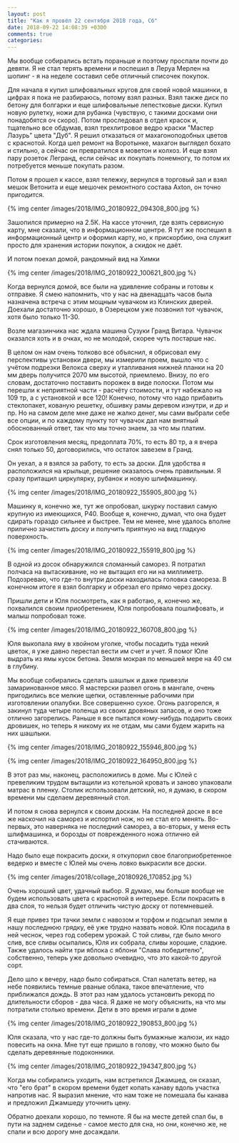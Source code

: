 ```yaml
---
layout: post
title: "Как я провёл 22 сентября 2018 года, Сб"
date: 2018-09-22 14:08:39 +0300
comments: true
categories: 
---
```

Мы вообще собирались встать пораньше и поэтому проспали почти до девяти. Я не стал терять времени и поспешил в Леруа Мерлен на шопинг - я на неделе составил себе отличный списочек покупок.

Для начала я купил шлифовальных кругов для своей новой машинки, в цифрах я пока не разбираюсь, потому взял разных. Взял также диск по бетону для болгарки и еще шлифовальные лепестковые диски. Купил новую рулетку, ножи для рубанка (чувствую, с такими досками они понадобятся оч скоро). Потом проследовал в отдел красок и, тщательно все обдумав, взял трехлитровое ведро краски "Мастер Лазурь" цвета "Дуб". Я решил отказаться от махагоноподобных цветов с краснотой. Когда шел ремонт на Воротынке, махагон выглядел бохато и стильно, а сейчас он превратился в моветон и колхоз. И еще взял пару розеток Легранд, если сейчас их покупать понемногу, то потом их потребуется меньше покупать разом.

Потом я прошел к кассе, взял тележку, вернулся в торговый зал и взял мешок Ветонита и еще мешочек ремонтного состава Axton, он точно пригодится.

{% img center /images/2018/IMG_20180922_094308_800.jpg %}

Зашопился примерно на 2.5К. На кассе уточнил, где взять сервисную карту, мне сказали, что в информационном центре. Я тут же поспешил в информационный центр и оформил карту, но, к прискорбию, она служит просто для хранения истории покупок, а скидок не даёт.

И потом поехал домой, рандомный вид на Химки

{% img center /images/2018/IMG_20180922_100621_800.jpg %}

Когда вернулся домой, все были на удивление собраны и готовы к отправке. Я смею напомнить, что у нас на двенадцать часов была назначена встреча с этим мощным чувачком из Клинских дверей. Доехали достаточно хорошо, в Озерецком уже позвонил тот чувачок, хотя было только 11-30.

Возле магазинчика нас ждала машина Сузуки Гранд Витара. Чувачок оказался хоть и в очках, но не молодой, скорее чуть постарше нас.

В целом он нам очень толково все объяснил, я обрисовал ему перспективы установки двери, мы измерили проем, вышло что с учётом подрезки Велокса сверху и утапливания нижней планки на 20 мм дверь получится 2070 мм высотой, приемлемо. Внизу, по его словам, достаточно поставить порожек в виде полоски. Потом мы перешли к неприятной части - расчёту стоимости, и тут набежало на 109 тр, а с установкой и все 120! Конечно, потому что надо прибавить стеклопакет, кованую решетку, обшивку рамы деревом изнутри, и др и пр. Но на самом деле мне даже не жалко денег, мы сами выбрали себе все опции, и по каждому пункту тот чувачок дал нам внятный обоснованный ответ, так что мы точно знаем, за что мы платим.

Срок изготовления месяц, предоплата 70%, то есть 80 тр, а я вчера снял только 50, договорились, что остаток завезем в Гранд.

Он уехал, а я взялся за работу, то есть за доски. Для удобства я расположился на крыльце, решение оказалось очень правильным. Я сразу притащил циркулярку, рубанок и новую шлифмашинку. 

{% img center /images/2018/IMG_20180922_155905_800.jpg %}

Машинку я, конечно же, тут же опробовал, шкурку поставил самую крупную из имеющихся, Р40. Вообще я, конечно, думал, что она будет сдирать гораздо сильнее и быстрее. Тем не менее, мне удалось вполне прилично зачистить доску и получить приятную на вид гладкую поверхность.

{% img center /images/2018/IMG_20180922_155919_800.jpg %}

В одной из досок обнаружился сломанный саморез. Я потратил полчаса на вытаскивание, но не вытащил его ни на миллиметр. Подозреваю, что где-то внутри доски находилась головка самореза. В конечном итоге я взял болгарку и обрезал его прямо через доску. 

Пришли дети и Юля посмотреть, как я работаю, я, конечно же, похвалился своим приобретением, Юля попробовала пошлифовать, и малыш попробовал тоже.

{% img center /images/2018/IMG_20180922_160708_800.jpg %}

Юля выкопала яму в хвойном уголке, чтобы посадить туда некий цветок, я уже давно перестал вести им счет и учет. Я помог Юле выдрать из ямы кусок бетона. Земля мокрая по меньшей мере на 40 см в глубину.

Мы вообще собирались сделать шашлык и даже привезли замаринованное мясо. Я мастерски развел огонь в мангале, очень пригодились все мелкие щепки, оставленные рабочими при изготовлении опалубки. Все совершенно сухое. Огонь разгорелся, я закинул туда четыре поленца из своих дровяных запасов, и оно тоже отлично загорелись. Раньше я все пытался кому-нибудь подарить своих дровишек, но теперь я никому их не отдам, мы сами будем жарить на них шашлыки.

{% img center /images/2018/IMG_20180922_155946_800.jpg %}

{% img center /images/2018/IMG_20180922_164950_800.jpg %}

В этот раз мы, наконец, расположились в доме. Мы с Юлей с превеликим трудом вытащили из котельной кровать и заново упаковали матрас в пленку. Столик использовали детский, но, я думаю, в скором времени мы сделаем деревянный стол.

И потом я снова вернулся к своим доскам. На последней доске я все же наскочил на саморез и испортил нож, но не стал его менять. Во-первых, это наверняка не последний саморез, а во-вторых, у меня есть шлифмашинка, и борозды от поврежденного ножа отлично ей стачиваются.

Надо было еще покрасить доски, я откупорил свое благоприобретенное ведерко и вместе с Юлей мы очень ловко выкрасили все доски.

{% img center /images/2018/collage_20180926_170852.jpg %}

Очень хороший цвет, удачный выбор. Я думаю, мы больше вообще не будем использовать цвета с краснотой в интерьере. Если покрасить в два слоя, то нельзя будет отличить чистую доску от потемневшей.

Я еще привез три тачки земли с навозом и торфом и подсыпал земли в нашу последнюю грядку, её уже трудно назвать новой. Юля посадила в ней чеснок, через год соберем урожай. С той сливы, где было много слив, все сливы осыпались, Юля их собрала, сливы хорошие, сладкие. Также удалось найти три яблока с яблони "Слава победителю", собственно, теперь уже довольно очевидно, что это какой-то другой сорт.

Дело шло к вечеру, надо было собираться. Стал налетать ветер, на небе появились темные рваные облака, такое впечатление, что приближался дождь. В этот раз нам удалось установить рекорд по длительности сборов - два часа. Я даже не могу объяснить, на что мы потратили столько времени. Дети в это время играли в доме

{% img center /images/2018/IMG_20180922_190853_800.jpg %}

Юля сказала, что у нас где-то должны быть бумажные жалюзи, их надо повесить на окна. Мне тут еще пришло в голову, что можно было бы сделать деревянные подоконники.

{% img center /images/2018/IMG_20180922_194347_800.jpg %}

Когда мы собирались уходить, нам встретился Джамшед, он сказал, что "его брат" в скором времени будет копать канаву вдоль участка напротив нас. Я выразил мнение, что нам тоже не помешала бы канава и предложил Джамшеду уточнить цену.

Обратно доехали хорошо, по темноте. Я бы на месте детей спал бы, в пути на заднем сиденье - самое место для сна, но они, конечно же, не спали и всю дорогу мне досаждали.